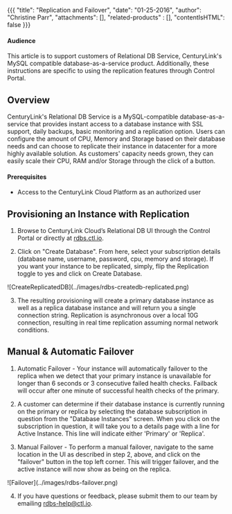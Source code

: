{{{
  "title": "Replication and Failover",
  "date": "01-25-2016",
  "author": "Christine Parr",
  "attachments": [],
  "related-products" : [],
  "contentIsHTML": false
}}}


#### Audience

This article is to support customers of Relational DB Service, CenturyLink's MySQL compatible database-as-a-service product.  Additionally, these instructions are specific to using the replication features through Control Portal.

## Overview

CenturyLink's Relational DB Service is a MySQL-compatible database-as-a-service that provides instant access to a database instance with SSL support, daily backups, basic monitoring and a replication option.  Users can configure the amount of CPU, Memory and Storage based on their database needs and can choose to replicate their instance in datacenter for a more highly available solution.  As customers' capacity needs grown, they can easily scale their CPU, RAM and/or Storage through the click of a button.  

#### Prerequisites

- Access to the CenturyLink Cloud Platform as an authorized user


## Provisioning an Instance with Replication

1. Browse to CenturyLink Cloud’s Relational DB UI through the Control Portal or directly at [rdbs.ctl.io](https://rdbs.ctl.io).

2.	Click on "Create Database".  From here, select your subscription details (database name, username, password, cpu, memory and storage).  If you want your instance to be replicated, simply, flip the Replication toggle to yes and click on Create Database.
<p>![CreateReplicatedDB](../images/rdbs-createdb-replicated.png)

3. The resulting provisioning will create a primary database instance as well as a replica database instance and will return you a single connection string.  Replication is asynchronous over a local 10G connection, resulting in real time replication assuming normal network conditions.  


## Manual & Automatic Failover
1.  Automatic Failover - Your instance will automatically failover to the replica when we detect that your primary instance is unavailable for longer than 6 seconds or 3 consecutive failed health checks.  Failback will occur after one minute of successful health checks of the primary.

2. A customer can determine if their database instance is currently running on the primary or replica by selecting the database subscription in question from the "Database Instances" screen.  When you click on the subscription in question, it will take you to a details page with a line for Active Instance.  This line will indicate either 'Primary' or 'Replica'.

3.  Manual Failover - To perform a manual failover, navigate to the same location in the UI as described in step 2, above, and click on the "failover" button in the top left corner.  This will trigger failover, and the
active instance will now show as being on the replica.
<p>![Failover](../images/rdbs-failover.png)

4.  If you have questions or feedback, please submit them to our team by emailing <a href="mailto:rdbs-help@ctl.io">rdbs-help@ctl.io</a>.
